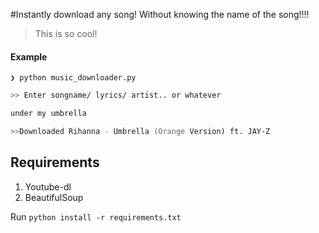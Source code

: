 
#Instantly download any song! 
Without knowing the name of the song!!!!
> This is so cool!

#### Example



```❯ python music_downloader.py```


```zsh
>> Enter songname/ lyrics/ artist.. or whatever

under my umbrella 

>>Downloaded Rihanna - Umbrella (Orange Version) ft. JAY-Z
```


## Requirements
1. Youtube-dl
2. BeautifulSoup

Run `python install -r requirements.txt` 
 

